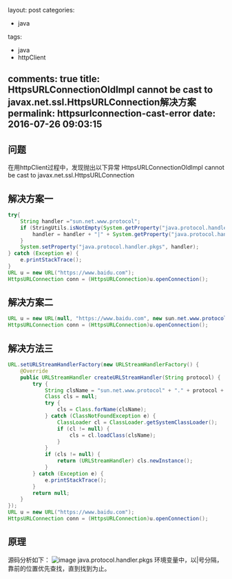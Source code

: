 layout: post
categories:
- java

tags: 
- java
- httpClient

comments: true
title: HttpsURLConnectionOldImpl cannot be cast to javax.net.ssl.HttpsURLConnection解决方案
permalink: httpsurlconnection-cast-error
date: 2016-07-26 09:03:15
---

## 问题

在用httpClient过程中，发现抛出以下异常
HttpsURLConnectionOldImpl cannot be cast to javax.net.ssl.HttpsURLConnection

## 解决方案一
```java
try{
	String handler ="sun.net.www.protocol";
	if (StringUtils.isNotEmpty(System.getProperty("java.protocol.handler.pkgs"))) {
		handler = handler + "|" + System.getProperty("java.protocol.handler.pkgs");
	}
	System.setProperty("java.protocol.handler.pkgs", handler);
} catch (Exception e) {
	e.printStackTrace();
}
URL u = new URL("https://www.baidu.com");
HttpsURLConnection conn = (HttpsURLConnection)u.openConnection();
```

## 解决方案二
```java
URL u = new URL(null, "https://www.baidu.com", new sun.net.www.protocol.https.Handler());
HttpsURLConnection conn = (HttpsURLConnection)u.openConnection();
```

## 解决方法三

```java
URL.setURLStreamHandlerFactory(new URLStreamHandlerFactory() {
	@Override
	public URLStreamHandler createURLStreamHandler(String protocol) {
		try {
			String clsName = "sun.net.www.protocol" + "." + protocol + ".Handler";
			Class cls = null;
			try {
				cls = Class.forName(clsName);
			} catch (ClassNotFoundException e) {
				ClassLoader cl = ClassLoader.getSystemClassLoader();
				if (cl != null) {
					cls = cl.loadClass(clsName);
				}
			}
			if (cls != null) {
				return (URLStreamHandler) cls.newInstance();
			}
		} catch (Exception e) {
			e.printStackTrace();
		}
		return null;
	}
});
URL u = new URL("https://www.baidu.com");
HttpsURLConnection conn = (HttpsURLConnection)u.openConnection();
```

## 原理

源码分析如下：
![image](https://cloud.githubusercontent.com/assets/10822807/17124022/a44a5ee4-531a-11e6-904e-fcdb1da1b542.png)
java.protocol.handler.pkgs 环境变量中，以|号分隔，靠前的位置优先查找，直到找到为止。